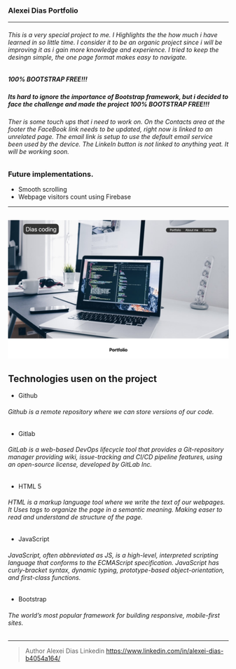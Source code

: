 ### Alexei Dias Portfolio
--------------------
######  This is a very special project to me. I Highlights the the how much i have learned in so little time. I consider it to be an organic project since i will be improving it as i gain more knowledge and experience. I tried to keep the desingn simple, the  one page format makes easy to navigate. 

##### 100% BOOTSTRAP FREE!!!
##### Its hard to ignore the importance of Bootstrap framework, but i decided to face the challenge and made the project 100% BOOTSTRAP FREE!!!

###### Ther is some touch ups that i need to work on. On the Contacts area at the footer the FaceBook link needs to be updated, right now is linked to an unrelated page. The email link is setup to use the default email service been used by the device. The LinkeIn button is not linked to anything yeat. It will be working soon.

### Future implementations.

* Smooth scrolling
* Webpage visitors count using Firebase


------
![how it looks](images/Screenshot.png)
---

## Technologies usen on the project
* Github
###### Github is a remote repository where we can store versions of our code.
* Gitlab
###### GitLab is a web-based DevOps lifecycle tool that provides a Git-repository manager providing wiki, issue-tracking and CI/CD pipeline features, using an open-source license, developed by GitLab Inc.
* HTML 5
###### HTML is a markup language tool where we write the text of our webpages. It Uses tags to organize the page in a  semantic meaning. Making easer to read and understand de structure of the page.
* JavaScript
###### JavaScript, often abbreviated as JS, is a high-level, interpreted scripting language that conforms to the ECMAScript specification. JavaScript has curly-bracket syntax, dynamic typing, prototype-based object-orientation, and first-class functions.
* Bootstrap
###### The world’s most popular framework for building responsive, mobile-first sites.
---
> Author
 Alexei Dias
 Linkedin 
 https://www.linkedin.com/in/alexei-dias-b4054a164/